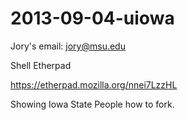 2013-09-04-uiowa
================
Jory's email:
jory@msu.edu


Shell Etherpad

https://etherpad.mozilla.org/nnei7LzzHL

Showing Iowa State People how to fork.